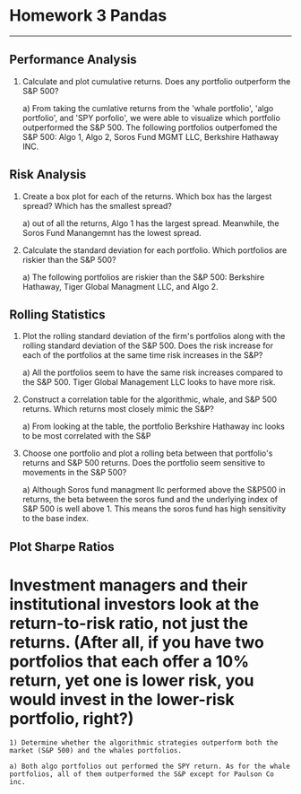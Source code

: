 # Homework 3 Pandas
---

## Performance Analysis
1) Calculate and plot cumulative returns. Does any portfolio outperform the S&P 500?

    a) From taking the cumlative returns from the 'whale portfolio', 'algo portfolio', and 'SPY porfolio', we were able to visualize which portfolio outperformed the S&P 500. The following portfolios outperfomed the S&P 500: Algo 1, Algo 2, Soros Fund MGMT LLC, Berkshire Hathaway INC. 

## Risk Analysis
1) Create a box plot for each of the returns. Which box has the largest spread? Which has the smallest spread?
    
    a) out of all the returns, Algo 1 has the largest spread. Meanwhile, the Soros Fund Manangemnt has the lowest spread.
  

2) Calculate the standard deviation for each portfolio. Which portfolios are riskier than the S&P 500?
   
   a) The following portfolios are riskier than the S&P 500: Berkshire Hathaway, Tiger Global Managment LLC, and Algo 2.

## Rolling Statistics

1) Plot the rolling standard deviation of the firm's portfolios along with the rolling standard deviation of the S&P 500. Does the risk increase for each of the portfolios at the same time risk increases in the S&P?

     a) All the portfolios seem to have the same risk increases compared to the S&P 500. Tiger Global Management LLC looks to have more risk.

2) Construct a correlation table for the algorithmic, whale, and S&P 500 returns. Which returns most closely mimic the S&P?
    
    a) From looking at the table, the portfolio Berkshire Hathaway inc looks to be most correlated with the S&P

3) Choose one portfolio and plot a rolling beta between that portfolio's returns and S&P 500 returns. Does the portfolio seem sensitive to movements in the S&P 500?

    a) Although Soros fund managment llc performed above the S&P500 in returns, the beta between the soros fund and the underlying index of S&P 500 is well above 1. This means the soros fund has high sensitivity to the base index.
    
## Plot Sharpe Ratios

# Investment managers and their institutional investors look at the return-to-risk ratio, not just the returns. (After all, if you have two portfolios that each offer a 10% return, yet one is lower risk, you would invest in the lower-risk portfolio, right?)


    1) Determine whether the algorithmic strategies outperform both the market (S&P 500) and the whales portfolios.
    
    a) Both algo portfolios out performed the SPY return. As for the whale portfolios, all of them outperformed the S&P except for Paulson Co inc.
    